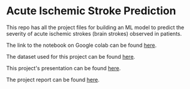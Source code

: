 # Acute Ischemic Stroke Prediction
This repo has all the project files for building an ML model to predict the severity of acute ischemic strokes (brain strokes) observed in patients.

The link to the notebook on Google colab can be found [here](https://github.com/ritvik-chebolu/Acute-Ischemic-Stroke-Prediction/blob/main/Acute_Ischemic_Stroke_Prediction.ipynb).

The dataset used for this project can be found [here](https://docs.google.com/spreadsheets/d/1cNZF7WZMC8EilYWb8W6Ak1R6nNdk-jPgEjusff2Lj7k/edit?usp=sharing).

This project's presentation can be found [here](https://docs.google.com/presentation/d/1BHvYFqW6S5d0M0U3DJCgl3KzzHvGrnXEObBFhcSa5OM/edit?usp=sharing).

The project report can be found [here](https://docs.google.com/document/d/1mem9R0_tDHAjLhmbATUvm742F0ZtsTlJIda4Ud6-HrA/edit?usp=sharing).
